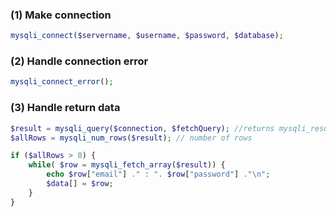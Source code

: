 ### (1) Make connection
```php
mysqli_connect($servername, $username, $password, $database);
```

### (2) Handle connection error 
```php
mysqli_connect_error();
```

### (3) Handle return data 
```php
$result = mysqli_query($connection, $fetchQuery); //returns mysqli_result object (key value pairs)
$allRows = mysqli_num_rows($result); // number of rows 

if ($allRows > 0) {
    while( $row = mysqli_fetch_array($result)) {
        echo $row["email"] ." : ". $row["password"] ."\n";
        $data[] = $row;
    }
}

```
